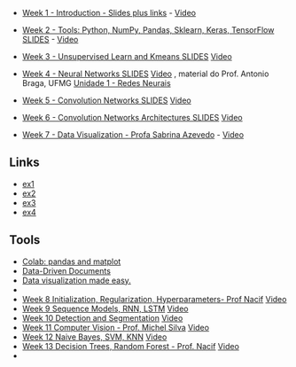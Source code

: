 
* [Week 1 - Introduction - Slides plus links](https://docs.google.com/presentation/d/e/2PACX-1vRTjBmaFWvc21qBbG5bD7L3lV-QgE0rCnXoGUodtDAqIOTr_LKk4n-5Zi7hnGlT-U1HzcFyBYhW1LVm/pub?start=false&loop=false&delayms=3000) -  [Video](https://www.youtube.com/playlist?list=PL-khHIKnEw7OdjkbW4l7fk5H6s-gpwS1E)

* [Week 2 - Tools: Python, NumPy, Pandas, Sklearn, Keras, TensorFlow    SLIDES](https://docs.google.com/presentation/d/e/2PACX-1vQmTWR8lje4hd619-gXVBJbwytqmMK8fzH9kpgqnww9QB7KcsC1pE0dh3aZXK3t_wA_f_EVI4ebBr0G/pub?start=false&loop=false&delayms=3000)  - [Video](https://www.youtube.com/playlist?list=PL-khHIKnEw7NoOjYO5b11A_LJQ0Ot804R) 
* [Week 3 - Unsupervised Learn and Kmeans    SLIDES](https://docs.google.com/presentation/d/e/2PACX-1vRgWvDE4ZvIt3Fni6NAPft6E4zBZTAw5HD6xjLxrBqe4wXkuznTJHCUCvFZX2plK8HNXo-gxShw0pei/pub?start=false&loop=false&delayms=3000) [Video](https://www.youtube.com/playlist?list=PL-khHIKnEw7OSsoHD5f8FfOGIC8CMa5yN)
* [Week 4 - Neural Networks    SLIDES](https://docs.google.com/presentation/d/e/2PACX-1vSqVGe06rL9WJcwata7SmP9tnLX8RTR0rUoUVlqI_qHhwZ8GFNEfs3UM8BkVK5_SlmFAQN0wg67iMlL/pub?start=false&loop=false&delayms=3000) [Video](https://www.youtube.com/playlist?list=PL-khHIKnEw7PzsO4cJISpSPsm_dDtullr) , material do Prof. Antonio Braga, UFMG [Unidade 1 - Redes Neurais](https://www.youtube.com/playlist?list=PL9LlC0pBeCU9mQV8G7SQbyXG7y-tW5uab)
* [Week 5 - Convolution Networks SLIDES](https://docs.google.com/presentation/d/e/2PACX-1vT3TNv3Ug3hjmQlAIo7lJWAM1tfmXK5eVdGYsfRw4EHPtjRQbA2mN7df3gh1zsV6R2dS7ugP_uoJ9KA/pub?start=false&loop=false&delayms=3000) [Video](https://www.youtube.com/playlist?list=PL-khHIKnEw7NiTIEB5yGoEDZGaWRS-rK_)
* [Week 6 - Convolution Networks Architectures SLIDES](https://docs.google.com/presentation/d/e/2PACX-1vRiONN8MTxu6MR7LEr2LI0-9jitsIopZ0M4GxnmDOBq4InF7dvVDEH7IWIiiSBZSrbyFDjXFY4mcnLp/pub?start=false&loop=false&delayms=3000) [Video](https://www.youtube.com/playlist?list=PL-khHIKnEw7MzURdDabpInbBW72RGJzpj)
* [Week 7 - Data Visualization - Profa Sabrina Azevedo](https://github.com/arduinoufv/inf792/blob/main/lectures/INF792_Introducao_aprendizagem_maquina_v02%20(1).pdf) -  [Video](https://youtu.be/4cu7sBFYWjo)
## Links
* [ex1](https://community.storytellingwithdata.com/exercises/table-takeaways#submit-exercise)
* [ex2](https://community.storytellingwithdata.com/exercises/presenting-a-scatterplot)
* [ex3](https://community.storytellingwithdata.com/exercises/reduce-complexity-2)
* [ex4](https://community.storytellingwithdata.com/exercises/practice-providing-feedback)
## Tools
* [Colab: pandas and matplot](https://colab.research.google.com/notebooks/charts.ipynb)
* [Data-Driven Documents](https://d3js.org/)
* [Data visualization made easy.](https://d3plus.org/)
* 
* [Week 8 Initialization, Regularization, Hyperparameters- Prof Nacif]() [Video]()
* [Week 9 Sequence Models, RNN, LSTM]() [Video]()
* [Week 10 Detection and Segmentation]() [Video]()
* [Week 11 Computer Vision - Prof. Michel Silva]() [Video]()
* [Week 12 Naive Bayes, SVM, KNN]() [Video]()
* [Week 13 Decision Trees, Random Forest - Prof. Nacif]() [Video]()
* 


